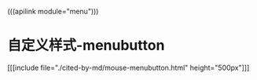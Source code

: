 (((apilink module="menu")))

# 自定义样式-menubutton

[[[include file="./cited-by-md/mouse-menubutton.html" height="500px"]]]